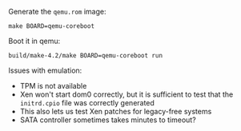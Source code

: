 Generate the `qemu.rom` image:

```
make BOARD=qemu-coreboot
```

Boot it in qemu:

```
build/make-4.2/make BOARD=qemu-coreboot run
```

Issues with emulation:
* TPM is not available
* Xen won't start dom0 correctly, but it is sufficient to test that the `initrd.cpio` file was correctly generated
* This also lets us test Xen patches for legacy-free systems
* SATA controller sometimes takes minutes to timeout?

